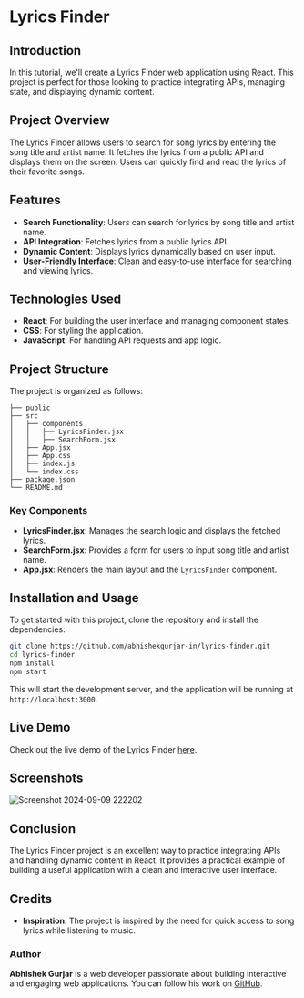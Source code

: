 

# Lyrics Finder

## Introduction

In this tutorial, we'll create a Lyrics Finder web application using React. This project is perfect for those looking to practice integrating APIs, managing state, and displaying dynamic content.

## Project Overview

The Lyrics Finder allows users to search for song lyrics by entering the song title and artist name. It fetches the lyrics from a public API and displays them on the screen. Users can quickly find and read the lyrics of their favorite songs.

## Features

- **Search Functionality**: Users can search for lyrics by song title and artist name.
- **API Integration**: Fetches lyrics from a public lyrics API.
- **Dynamic Content**: Displays lyrics dynamically based on user input.
- **User-Friendly Interface**: Clean and easy-to-use interface for searching and viewing lyrics.

## Technologies Used

- **React**: For building the user interface and managing component states.
- **CSS**: For styling the application.
- **JavaScript**: For handling API requests and app logic.

## Project Structure

The project is organized as follows:

```
├── public
├── src
│   ├── components
│   │   ├── LyricsFinder.jsx
│   │   ├── SearchForm.jsx
│   ├── App.jsx
│   ├── App.css
│   ├── index.js
│   └── index.css
├── package.json
└── README.md
```

### Key Components

- **LyricsFinder.jsx**: Manages the search logic and displays the fetched lyrics.
- **SearchForm.jsx**: Provides a form for users to input song title and artist name.
- **App.jsx**: Renders the main layout and the `LyricsFinder` component.


## Installation and Usage

To get started with this project, clone the repository and install the dependencies:

```bash
git clone https://github.com/abhishekgurjar-in/lyrics-finder.git
cd lyrics-finder
npm install
npm start
```

This will start the development server, and the application will be running at `http://localhost:3000`.

## Live Demo

Check out the live demo of the Lyrics Finder [here](https://lyrics-finder-in.netlify.app/).

## Screenshots

![Screenshot 2024-09-09 222202](https://github.com/user-attachments/assets/02f49de4-38df-4b59-8394-2027c29631a4)

## Conclusion

The Lyrics Finder project is an excellent way to practice integrating APIs and handling dynamic content in React. It provides a practical example of building a useful application with a clean and interactive user interface.

## Credits

- **Inspiration**: The project is inspired by the need for quick access to song lyrics while listening to music.

### Author

**Abhishek Gurjar** is a web developer passionate about building interactive and engaging web applications. You can follow his work on [GitHub](https://github.com/abhishekgurjar-in).


